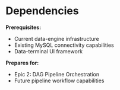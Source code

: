 # Dependencies

**Prerequisites:**
- Current data-engine infrastructure
- Existing MySQL connectivity capabilities
- Data-terminal UI framework

**Prepares for:**
- Epic 2: DAG Pipeline Orchestration
- Future pipeline workflow capabilities